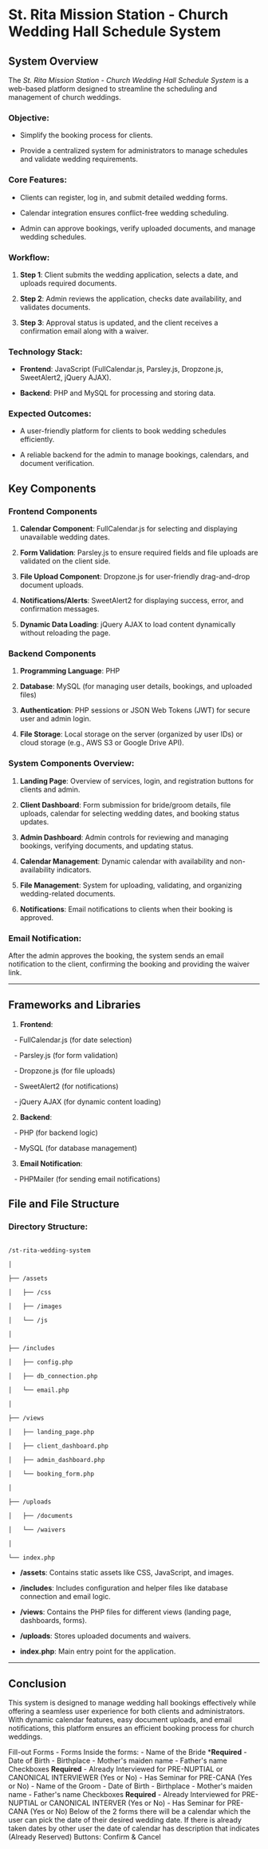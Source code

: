   

# St. Rita Mission Station - Church Wedding Hall Schedule System

  

## System Overview

The *St. Rita Mission Station - Church Wedding Hall Schedule System* is a web-based platform designed to streamline the scheduling and management of church weddings.

  

### **Objective**:

- Simplify the booking process for clients.

- Provide a centralized system for administrators to manage schedules and validate wedding requirements.

  

### **Core Features**:

- Clients can register, log in, and submit detailed wedding forms.

- Calendar integration ensures conflict-free wedding scheduling.

- Admin can approve bookings, verify uploaded documents, and manage wedding schedules.

  

### **Workflow**:

1. **Step 1**: Client submits the wedding application, selects a date, and uploads required documents.

2. **Step 2**: Admin reviews the application, checks date availability, and validates documents.

3. **Step 3**: Approval status is updated, and the client receives a confirmation email along with a waiver.

  

### **Technology Stack**:  

- **Frontend**: JavaScript (FullCalendar.js, Parsley.js, Dropzone.js, SweetAlert2, jQuery AJAX).

- **Backend**: PHP and MySQL for processing and storing data.

  

### **Expected Outcomes**:

- A user-friendly platform for clients to book wedding schedules efficiently.

- A reliable backend for the admin to manage bookings, calendars, and document verification.

  

## Key Components

  

### **Frontend Components**

1. **Calendar Component**: FullCalendar.js for selecting and displaying unavailable wedding dates.

2. **Form Validation**: Parsley.js to ensure required fields and file uploads are validated on the client side.

3. **File Upload Component**: Dropzone.js for user-friendly drag-and-drop document uploads.

4. **Notifications/Alerts**: SweetAlert2 for displaying success, error, and confirmation messages.

5. **Dynamic Data Loading**: jQuery AJAX to load content dynamically without reloading the page.

  

### **Backend Components**

1. **Programming Language**: PHP

2. **Database**: MySQL (for managing user details, bookings, and uploaded files)

3. **Authentication**: PHP sessions or JSON Web Tokens (JWT) for secure user and admin login.

4. **File Storage**: Local storage on the server (organized by user IDs) or cloud storage (e.g., AWS S3 or Google Drive API).

  

### **System Components Overview**:

1. **Landing Page**: Overview of services, login, and registration buttons for clients and admin.

2. **Client Dashboard**: Form submission for bride/groom details, file uploads, calendar for selecting wedding dates, and booking status updates.

3. **Admin Dashboard**: Admin controls for reviewing and managing bookings, verifying documents, and updating status.

4. **Calendar Management**: Dynamic calendar with availability and non-availability indicators.

5. **File Management**: System for uploading, validating, and organizing wedding-related documents.

6. **Notifications**: Email notifications to clients when their booking is approved.

  

### **Email Notification**:

After the admin approves the booking, the system sends an email notification to the client, confirming the booking and providing the waiver link.

  

---

  

## Frameworks and Libraries

1. **Frontend**:

   - FullCalendar.js (for date selection)

   - Parsley.js (for form validation)

   - Dropzone.js (for file uploads)

   - SweetAlert2 (for notifications)

   - jQuery AJAX (for dynamic content loading)

  

2. **Backend**:

   - PHP (for backend logic)

   - MySQL (for database management)

  

3. **Email Notification**:

   - PHPMailer (for sending email notifications)

  



## File and File Structure

  

### **Directory Structure**:

```

/st-rita-wedding-system

│

├── /assets

│   ├── /css

│   ├── /images

│   └── /js

│

├── /includes

│   ├── config.php

│   ├── db_connection.php

│   └── email.php

│

├── /views

│   ├── landing_page.php

│   ├── client_dashboard.php

│   ├── admin_dashboard.php

│   └── booking_form.php

│

├── /uploads

│   ├── /documents

│   └── /waivers

│

└── index.php

```

  

- **/assets**: Contains static assets like CSS, JavaScript, and images.

- **/includes**: Includes configuration and helper files like database connection and email logic.

- **/views**: Contains the PHP files for different views (landing page, dashboards, forms).

- **/uploads**: Stores uploaded documents and waivers.

- **index.php**: Main entry point for the application.

  

---

  

## Conclusion

This system is designed to manage wedding hall bookings effectively while offering a seamless user experience for both clients and administrators. With dynamic calendar features, easy document uploads, and email notifications, this platform ensures an efficient booking process for church weddings.





Fill-out Forms
	- Forms
		Inside the forms:
			- Name of the Bride ***Required**
					- Date of Birth
					- Birthplace
					- Mother's maiden name
					- Father's name
					Checkboxes **Required**
						- Already Interviewed for PRE-NUPTIAL or CANONICAL INTERVIEWER (Yes or No)
						- Has Seminar for PRE-CANA (Yes or No)
			- Name of the Groom
					- Date of Birth
					- Birthplace
					- Mother's maiden name
					- Father's name
					Checkboxes **Required**
						- Already Interviewed for PRE-NUPTIAL or CANONICAL INTERVER (Yes or No)
						- Has Seminar for PRE-CANA (Yes or No) 
				Below of the 2 forms there will be a calendar which the user can pick the date of their desired wedding date. If there is already taken dates by other user the date of calendar has description that indicates (Already Reserved)
	Buttons: Confirm & Cancel
